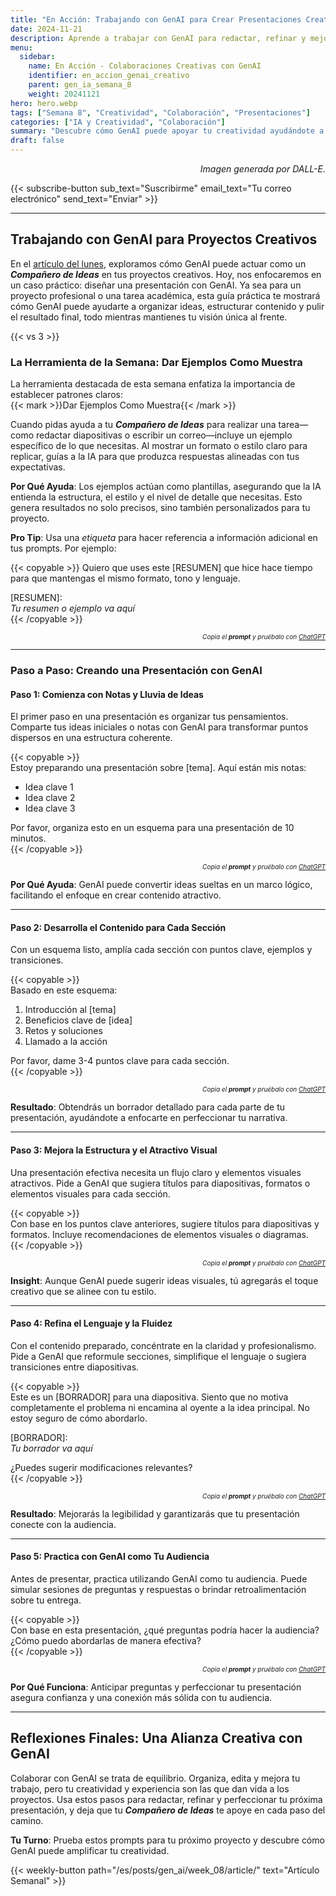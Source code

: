 ```yaml
---
title: "En Acción: Trabajando con GenAI para Crear Presentaciones Creativas"  
date: 2024-11-21  
description: Aprende a trabajar con GenAI para redactar, refinar y mejorar presentaciones, mostrando el potencial de la IA en el proceso creativo.  
menu:  
  sidebar:  
    name: En Acción - Colaboraciones Creativas con GenAI  
    identifier: en_accion_genai_creativo  
    parent: gen_ia_semana_8  
    weight: 20241121  
hero: hero.webp  
tags: ["Semana 8", "Creatividad", "Colaboración", "Presentaciones"]  
categories: ["IA y Creatividad", "Colaboración"]  
summary: "Descubre cómo GenAI puede apoyar tu creatividad ayudándote a organizar ideas, estructurar contenido y refinar presentaciones. Esta guía práctica resalta el papel de GenAI como un compañero colaborativo."  
draft: false  
---
```


<p style="text-align: right;">  
<em>Imagen generada por DALL-E.</em>  
</p>

{{< subscribe-button sub_text="Suscribirme" email_text="Tu correo electrónico" send_text="Enviar" >}}

---

## Trabajando con GenAI para Proyectos Creativos

En el [artículo del lunes](/es/posts/gen_ai/week_08/article/), exploramos cómo GenAI puede actuar como un _**Compañero de Ideas**_ en tus proyectos creativos. Hoy, nos enfocaremos en un caso práctico: diseñar una presentación con GenAI. Ya sea para un proyecto profesional o una tarea académica, esta guía práctica te mostrará cómo GenAI puede ayudarte a organizar ideas, estructurar contenido y pulir el resultado final, todo mientras mantienes tu visión única al frente.

{{< vs 3 >}}

### La Herramienta de la Semana: Dar Ejemplos Como Muestra

La herramienta destacada de esta semana enfatiza la importancia de establecer patrones claros:  
{{< mark >}}Dar Ejemplos Como Muestra{{< /mark >}}  

Cuando pidas ayuda a tu _**Compañero de Ideas**_ para realizar una tarea—como redactar diapositivas o escribir un correo—incluye un ejemplo específico de lo que necesitas. Al mostrar un formato o estilo claro para replicar, guías a la IA para que produzca respuestas alineadas con tus expectativas.  

**Por Qué Ayuda**: Los ejemplos actúan como plantillas, asegurando que la IA entienda la estructura, el estilo y el nivel de detalle que necesitas. Esto genera resultados no solo precisos, sino también personalizados para tu proyecto.  

**Pro Tip**: Usa una _etiqueta_ para hacer referencia a información adicional en tus prompts. Por ejemplo:

{{< copyable >}}
Quiero que uses este [RESUMEN] que hice hace tiempo para que mantengas el mismo formato, tono y lenguaje.

[RESUMEN]:  
_Tu resumen o ejemplo va aquí_  
{{< /copyable >}}

<p style="text-align: right; font-size: 10px;">  
<em>Copia el <b>prompt</b> y pruébalo con <a href="https://chatgpt.com">ChatGPT</a></em>  
</p>  

---

### Paso a Paso: Creando una Presentación con GenAI  

#### Paso 1: Comienza con Notas y Lluvia de Ideas  

El primer paso en una presentación es organizar tus pensamientos. Comparte tus ideas iniciales o notas con GenAI para transformar puntos dispersos en una estructura coherente.  

{{< copyable >}}  
Estoy preparando una presentación sobre [tema]. Aquí están mis notas:  
- Idea clave 1  
- Idea clave 2  
- Idea clave 3  

Por favor, organiza esto en un esquema para una presentación de 10 minutos.  
{{< /copyable >}}  

<p style="text-align: right; font-size: 10px;">  
<em>Copia el <b>prompt</b> y pruébalo con <a href="https://chatgpt.com">ChatGPT</a></em>  
</p>  

**Por Qué Ayuda**: GenAI puede convertir ideas sueltas en un marco lógico, facilitando el enfoque en crear contenido atractivo.  

---

#### Paso 2: Desarrolla el Contenido para Cada Sección  

Con un esquema listo, amplía cada sección con puntos clave, ejemplos y transiciones.  

{{< copyable >}}  
Basado en este esquema:  
1. Introducción al [tema]  
2. Beneficios clave de [idea]  
3. Retos y soluciones  
4. Llamado a la acción  

Por favor, dame 3-4 puntos clave para cada sección.  
{{< /copyable >}}  

<p style="text-align: right; font-size: 10px;">  
<em>Copia el <b>prompt</b> y pruébalo con <a href="https://chatgpt.com">ChatGPT</a></em>  
</p>  

**Resultado**: Obtendrás un borrador detallado para cada parte de tu presentación, ayudándote a enfocarte en perfeccionar tu narrativa.  

---

#### Paso 3: Mejora la Estructura y el Atractivo Visual  

Una presentación efectiva necesita un flujo claro y elementos visuales atractivos. Pide a GenAI que sugiera títulos para diapositivas, formatos o elementos visuales para cada sección.  

{{< copyable >}}  
Con base en los puntos clave anteriores, sugiere títulos para diapositivas y formatos. Incluye recomendaciones de elementos visuales o diagramas.  
{{< /copyable >}}  

<p style="text-align: right; font-size: 10px;">  
<em>Copia el <b>prompt</b> y pruébalo con <a href="https://chatgpt.com">ChatGPT</a></em>  
</p>  

**Insight**: Aunque GenAI puede sugerir ideas visuales, tú agregarás el toque creativo que se alinee con tu estilo.  

---

#### Paso 4: Refina el Lenguaje y la Fluidez  

Con el contenido preparado, concéntrate en la claridad y profesionalismo. Pide a GenAI que reformule secciones, simplifique el lenguaje o sugiera transiciones entre diapositivas.  

{{< copyable >}}  
Este es un [BORRADOR] para una diapositiva. Siento que no motiva completamente el problema ni encamina al oyente a la idea principal. No estoy seguro de cómo abordarlo.

[BORRADOR]:  
_Tu borrador va aquí_  

¿Puedes sugerir modificaciones relevantes?  
{{< /copyable >}}  

<p style="text-align: right; font-size: 10px;">  
<em>Copia el <b>prompt</b> y pruébalo con <a href="https://chatgpt.com">ChatGPT</a></em>  
</p>  

**Resultado**: Mejorarás la legibilidad y garantizarás que tu presentación conecte con la audiencia.  

---

#### Paso 5: Practica con GenAI como Tu Audiencia  

Antes de presentar, practica utilizando GenAI como tu audiencia. Puede simular sesiones de preguntas y respuestas o brindar retroalimentación sobre tu entrega.  

{{< copyable >}}  
Con base en esta presentación, ¿qué preguntas podría hacer la audiencia? ¿Cómo puedo abordarlas de manera efectiva?  
{{< /copyable >}}  

<p style="text-align: right; font-size: 10px;">  
<em>Copia el <b>prompt</b> y pruébalo con <a href="https://chatgpt.com">ChatGPT</a></em>  
</p>  

**Por Qué Funciona**: Anticipar preguntas y perfeccionar tu presentación asegura confianza y una conexión más sólida con tu audiencia.  

---

## Reflexiones Finales: Una Alianza Creativa con GenAI  

Colaborar con GenAI se trata de equilibrio. Organiza, edita y mejora tu trabajo, pero tu creatividad y experiencia son las que dan vida a los proyectos. Usa estos pasos para redactar, refinar y perfeccionar tu próxima presentación, y deja que tu _**Compañero de Ideas**_ te apoye en cada paso del camino.  

**Tu Turno**: Prueba estos prompts para tu próximo proyecto y descubre cómo GenAI puede amplificar tu creatividad.  

{{< weekly-button path="/es/posts/gen_ai/week_08/article/" text="Artículo Semanal" >}}